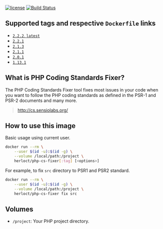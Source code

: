 [![license](https://img.shields.io/github/license/herloct/docker-php-cs-fixer.svg)]()
[![Build Status](https://travis-ci.org/herloct/docker-php-cs-fixer.svg?branch=master)](https://travis-ci.org/herloct/docker-php-cs-fixer)

## Supported tags and respective `Dockerfile` links

* [`2.2.2`, `latest`](https://github.com/herloct/docker-php-cs-fixer/blob/2.2.2/Dockerfile)
* [`2.2.1`](https://github.com/herloct/docker-php-cs-fixer/blob/2.2.1/Dockerfile)
* [`2.1.3`](https://github.com/herloct/docker-php-cs-fixer/blob/2.1.3/Dockerfile)
* [`2.1.1`](https://github.com/herloct/docker-php-cs-fixer/blob/2.1.1/Dockerfile)
* [`2.0.1`](https://github.com/herloct/docker-php-cs-fixer/blob/2.0.1/Dockerfile)
* [`1.13.1`](https://github.com/herloct/docker-php-cs-fixer/blob/1.13.1/Dockerfile)

## What is PHP Coding Standards Fixer?

The PHP Coding Standards Fixer tool fixes most issues in your code when you want to follow the PHP coding standards as defined in the PSR-1 and PSR-2 documents and many more.

> http://cs.sensiolabs.org/

## How to use this image

Basic usage using current user.

```sh
docker run --rm \
    --user $(id -u):$(id -g) \
    --volume /local/path:/project \
    herloct/php-cs-fixer[:tag] [<options>]
```

For example, to fix `src` directory to PSR1 and PSR2 standard.

```sh
docker run --rm \
    --user $(id -u):$(id -g) \
    --volume /local/path:/project \
    herloct/php-cs-fixer fix src
```

## Volumes

* `/project`: Your PHP project directory.
